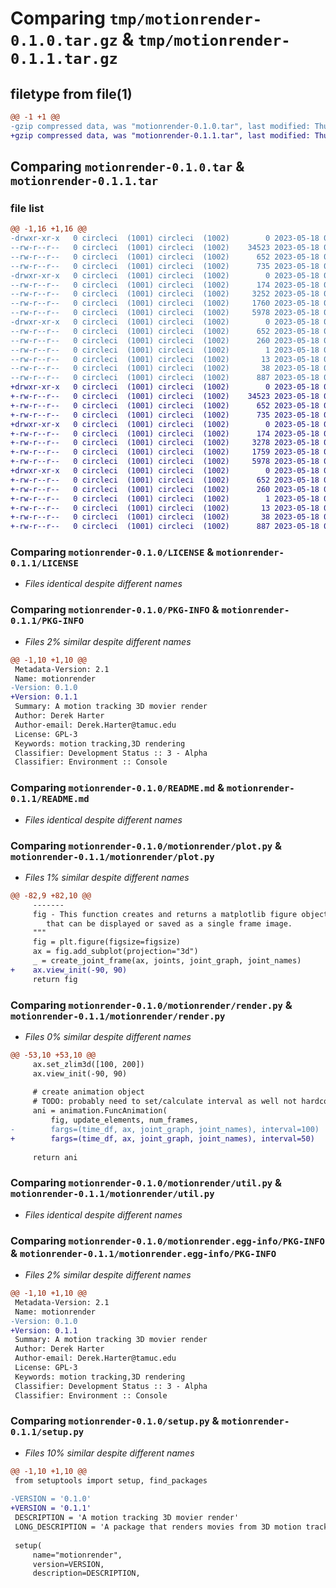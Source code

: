 # Comparing `tmp/motionrender-0.1.0.tar.gz` & `tmp/motionrender-0.1.1.tar.gz`

## filetype from file(1)

```diff
@@ -1 +1 @@
-gzip compressed data, was "motionrender-0.1.0.tar", last modified: Thu May 18 00:59:55 2023, max compression
+gzip compressed data, was "motionrender-0.1.1.tar", last modified: Thu May 18 02:33:36 2023, max compression
```

## Comparing `motionrender-0.1.0.tar` & `motionrender-0.1.1.tar`

### file list

```diff
@@ -1,16 +1,16 @@
-drwxr-xr-x   0 circleci  (1001) circleci  (1002)        0 2023-05-18 00:59:55.617221 motionrender-0.1.0/
--rw-r--r--   0 circleci  (1001) circleci  (1002)    34523 2023-05-18 00:59:55.000000 motionrender-0.1.0/LICENSE
--rw-r--r--   0 circleci  (1001) circleci  (1002)      652 2023-05-18 00:59:55.617221 motionrender-0.1.0/PKG-INFO
--rw-r--r--   0 circleci  (1001) circleci  (1002)      735 2023-05-18 00:59:55.000000 motionrender-0.1.0/README.md
-drwxr-xr-x   0 circleci  (1001) circleci  (1002)        0 2023-05-18 00:59:55.617221 motionrender-0.1.0/motionrender/
--rw-r--r--   0 circleci  (1001) circleci  (1002)      174 2023-05-18 00:59:55.000000 motionrender-0.1.0/motionrender/__init__.py
--rw-r--r--   0 circleci  (1001) circleci  (1002)     3252 2023-05-18 00:59:55.000000 motionrender-0.1.0/motionrender/plot.py
--rw-r--r--   0 circleci  (1001) circleci  (1002)     1760 2023-05-18 00:59:55.000000 motionrender-0.1.0/motionrender/render.py
--rw-r--r--   0 circleci  (1001) circleci  (1002)     5978 2023-05-18 00:59:55.000000 motionrender-0.1.0/motionrender/util.py
-drwxr-xr-x   0 circleci  (1001) circleci  (1002)        0 2023-05-18 00:59:55.617221 motionrender-0.1.0/motionrender.egg-info/
--rw-r--r--   0 circleci  (1001) circleci  (1002)      652 2023-05-18 00:59:55.000000 motionrender-0.1.0/motionrender.egg-info/PKG-INFO
--rw-r--r--   0 circleci  (1001) circleci  (1002)      260 2023-05-18 00:59:55.000000 motionrender-0.1.0/motionrender.egg-info/SOURCES.txt
--rw-r--r--   0 circleci  (1001) circleci  (1002)        1 2023-05-18 00:59:55.000000 motionrender-0.1.0/motionrender.egg-info/dependency_links.txt
--rw-r--r--   0 circleci  (1001) circleci  (1002)       13 2023-05-18 00:59:55.000000 motionrender-0.1.0/motionrender.egg-info/top_level.txt
--rw-r--r--   0 circleci  (1001) circleci  (1002)       38 2023-05-18 00:59:55.617221 motionrender-0.1.0/setup.cfg
--rw-r--r--   0 circleci  (1001) circleci  (1002)      887 2023-05-18 00:59:55.000000 motionrender-0.1.0/setup.py
+drwxr-xr-x   0 circleci  (1001) circleci  (1002)        0 2023-05-18 02:33:36.316563 motionrender-0.1.1/
+-rw-r--r--   0 circleci  (1001) circleci  (1002)    34523 2023-05-18 02:33:35.000000 motionrender-0.1.1/LICENSE
+-rw-r--r--   0 circleci  (1001) circleci  (1002)      652 2023-05-18 02:33:36.316563 motionrender-0.1.1/PKG-INFO
+-rw-r--r--   0 circleci  (1001) circleci  (1002)      735 2023-05-18 02:33:35.000000 motionrender-0.1.1/README.md
+drwxr-xr-x   0 circleci  (1001) circleci  (1002)        0 2023-05-18 02:33:36.316563 motionrender-0.1.1/motionrender/
+-rw-r--r--   0 circleci  (1001) circleci  (1002)      174 2023-05-18 02:33:35.000000 motionrender-0.1.1/motionrender/__init__.py
+-rw-r--r--   0 circleci  (1001) circleci  (1002)     3278 2023-05-18 02:33:35.000000 motionrender-0.1.1/motionrender/plot.py
+-rw-r--r--   0 circleci  (1001) circleci  (1002)     1759 2023-05-18 02:33:35.000000 motionrender-0.1.1/motionrender/render.py
+-rw-r--r--   0 circleci  (1001) circleci  (1002)     5978 2023-05-18 02:33:35.000000 motionrender-0.1.1/motionrender/util.py
+drwxr-xr-x   0 circleci  (1001) circleci  (1002)        0 2023-05-18 02:33:36.316563 motionrender-0.1.1/motionrender.egg-info/
+-rw-r--r--   0 circleci  (1001) circleci  (1002)      652 2023-05-18 02:33:36.000000 motionrender-0.1.1/motionrender.egg-info/PKG-INFO
+-rw-r--r--   0 circleci  (1001) circleci  (1002)      260 2023-05-18 02:33:36.000000 motionrender-0.1.1/motionrender.egg-info/SOURCES.txt
+-rw-r--r--   0 circleci  (1001) circleci  (1002)        1 2023-05-18 02:33:36.000000 motionrender-0.1.1/motionrender.egg-info/dependency_links.txt
+-rw-r--r--   0 circleci  (1001) circleci  (1002)       13 2023-05-18 02:33:36.000000 motionrender-0.1.1/motionrender.egg-info/top_level.txt
+-rw-r--r--   0 circleci  (1001) circleci  (1002)       38 2023-05-18 02:33:36.316563 motionrender-0.1.1/setup.cfg
+-rw-r--r--   0 circleci  (1001) circleci  (1002)      887 2023-05-18 02:33:35.000000 motionrender-0.1.1/setup.py
```

### Comparing `motionrender-0.1.0/LICENSE` & `motionrender-0.1.1/LICENSE`

 * *Files identical despite different names*

### Comparing `motionrender-0.1.0/PKG-INFO` & `motionrender-0.1.1/PKG-INFO`

 * *Files 2% similar despite different names*

```diff
@@ -1,10 +1,10 @@
 Metadata-Version: 2.1
 Name: motionrender
-Version: 0.1.0
+Version: 0.1.1
 Summary: A motion tracking 3D movier render
 Author: Derek Harter
 Author-email: Derek.Harter@tamuc.edu
 License: GPL-3
 Keywords: motion tracking,3D rendering
 Classifier: Development Status :: 3 - Alpha
 Classifier: Environment :: Console
```

### Comparing `motionrender-0.1.0/README.md` & `motionrender-0.1.1/README.md`

 * *Files identical despite different names*

### Comparing `motionrender-0.1.0/motionrender/plot.py` & `motionrender-0.1.1/motionrender/plot.py`

 * *Files 1% similar despite different names*

```diff
@@ -82,9 +82,10 @@
     -------
     fig - This function creates and returns a matplotlib figure object
        that can be displayed or saved as a single frame image.
     """
     fig = plt.figure(figsize=figsize)
     ax = fig.add_subplot(projection="3d")
     _ = create_joint_frame(ax, joints, joint_graph, joint_names)
+    ax.view_init(-90, 90)
     return fig
```

### Comparing `motionrender-0.1.0/motionrender/render.py` & `motionrender-0.1.1/motionrender/render.py`

 * *Files 0% similar despite different names*

```diff
@@ -53,10 +53,10 @@
     ax.set_zlim3d([100, 200])
     ax.view_init(-90, 90)
 
     # create animation object
     # TODO: probably need to set/calculate interval as well not hardcode
     ani = animation.FuncAnimation(
         fig, update_elements, num_frames,
-        fargs=(time_df, ax, joint_graph, joint_names), interval=100)
+        fargs=(time_df, ax, joint_graph, joint_names), interval=50)
 
     return ani
```

### Comparing `motionrender-0.1.0/motionrender/util.py` & `motionrender-0.1.1/motionrender/util.py`

 * *Files identical despite different names*

### Comparing `motionrender-0.1.0/motionrender.egg-info/PKG-INFO` & `motionrender-0.1.1/motionrender.egg-info/PKG-INFO`

 * *Files 2% similar despite different names*

```diff
@@ -1,10 +1,10 @@
 Metadata-Version: 2.1
 Name: motionrender
-Version: 0.1.0
+Version: 0.1.1
 Summary: A motion tracking 3D movier render
 Author: Derek Harter
 Author-email: Derek.Harter@tamuc.edu
 License: GPL-3
 Keywords: motion tracking,3D rendering
 Classifier: Development Status :: 3 - Alpha
 Classifier: Environment :: Console
```

### Comparing `motionrender-0.1.0/setup.py` & `motionrender-0.1.1/setup.py`

 * *Files 10% similar despite different names*

```diff
@@ -1,10 +1,10 @@
 from setuptools import setup, find_packages
 
-VERSION = '0.1.0'
+VERSION = '0.1.1'
 DESCRIPTION = 'A motion tracking 3D movier render'
 LONG_DESCRIPTION = 'A package that renders movies from 3D motion tracked data, for example from 3D skeleton joint tracking data'
 
 setup(
     name="motionrender",
     version=VERSION,
     description=DESCRIPTION,
```

